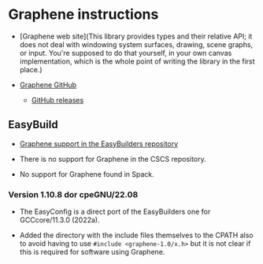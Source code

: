 # Graphene instructions

-   [Graphene web site](This library provides types and their relative API; it does not deal with windowing system surfaces, drawing, scene graphs, or input. You're supposed to do that yourself, in your own canvas implementation, which is the whole point of writing the library in the first place.)

-   [Graphene GitHub](https://github.com/ebassi/graphene)

    -   [GitHub releases](https://github.com/ebassi/graphene/releases)


## EasyBuild

-   [Graphene support in the EasyBuilders repository](https://github.com/easybuilders/easybuild-easyconfigs/tree/develop/easybuild/easyconfigs/g/Graphene)

-   There is no support for Graphene in the CSCS repository.

-   No support for Graphene found in Spack.


### Version 1.10.8 dor cpeGNU/22.08

-   The EasyConfig is a direct port of the EasyBuilders one for GCCcore/11.3.0 (2022a).

-   Added the directory with the include files themselves to the CPATH also to avoid having
    to use `#include <graphene-1.0/x.h>` but it is not clear if this is required for 
    software using Graphene.
